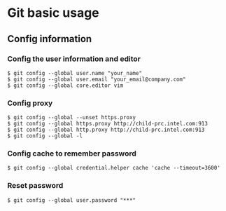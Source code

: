 # Git basic usage

## Config information
### Config the user information and editor
    $ git config --global user.name "your_name"
    $ git config --global user.email "your_email@company.com"
    $ git config --global core.editor vim
### Config proxy
    $ git config --global --unset https.proxy
    $ git config --global https.proxy http://child-prc.intel.com:913
    $ git config --global http.proxy http://child-prc.intel.com:913
    $ git config --global -l
### Config cache to remember password
    $ git config --global credential.helper cache 'cache --timeout=3600'
### Reset password
    $ git config --global user.password "***"
